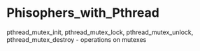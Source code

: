 # Phisophers_with_Pthread
pthread_mutex_init, pthread_mutex_lock, pthread_mutex_unlock, pthread_mutex_destroy - operations on mutexes

